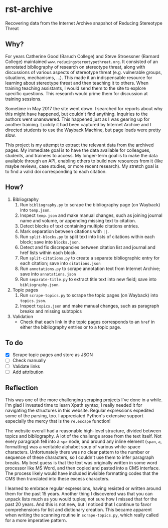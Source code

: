 # rst-archive

Recovering data from the Internet Archive snapshot of Reducing Stereotype Threat

## Why?

For years Catherine Good (Baruch College) and Steve Stroessner (Barnard College) maintained `www.reducingstereotypethreat.org`. It consisted of an annotated bibliography of research on stereotype threat, along with discussions of various aspects of stereotype threat (e.g. vulnerable groups, situations, mechanisms, ...). This made it an indispensable resource for learning about stereotype threat and then teaching it to others. When training teaching assistants, I would send them to the site to explore specific questions. This research would prime them for discussion at training sessions.

Sometime in May 2017 the site went down. I searched for reports about why this might have happened, but couldn't find anything. Inquiries to the authors went unanswered. This happened just as I was gearing up for another training. Luckily it had been captured by Internet Archive and I directed students to use the Wayback Machine, but page loads were pretty slow. 

This project is my attempt to extract the relevant data from the archived pages. My immediate goal is to have the data available for colleagues, students, and trainees to access. My longer-term goal is to make the data available through an API, enabling others to build new resources from it (like maybe reviews, case studies, or more recent research). My stretch goal is to find a valid doi corresponding to each citation.

## How?

1. Bibliography
    1. Run `bibliography.py` to scrape the bibliography page (on Wayback) into `temp.json`.
    2. Inspect `temp.json` and make manual changes, such as joining journal name and volume, or appending missing text to citation.
    3. Detect blocks of text containing multiple citations entries.
    4. Mark separation between citations with ` || `.
    5. Run `split-blocks.py` to split text into lists of citations within each block; save into `blocks.json`.
    6. Detect and fix discrepancies between citation list and journal and href lists within each block.
    7. Run `split-citations.py` to create a separate bibliographic entry for each citation; save into `citations.json`
    8. Run `annotations.py` to scrape annotation text from Internet Archive; save into `annotations.json`
    9. Run `separate-title.py` to extract title text into new field; save into `bibliography.json`.
2. Topic pages
    1. Run `scrape-topics.py` to scrape the topic pages (on Wayback) into `topics.json`.
    2. Inspect `topics.json` and make manual changes, such as paragraph breaks and missing subtopics
3. Validation
    - Check that each link in the topic pages corresponds to an `href` in either the bibliography entries or to a topic page.

## To do

- [x] Scrape topic pages and store as JSON
- [ ] Check manually
- [ ] Validate links
- [ ] Add attribution

## Reflection

This was one of the more challenging scraping projects I've done in a while. I'm glad I invested time to learn Xpath syntax; I really needed it for navigating the structures in this website. Regular expressions expedited some of the parsing, too. I appreciated Python's extensive support especially the mercy that is the `re.escape` function!

The website overall had a reasonable high-level structure, divided between topics and bibliography. A lot of the challenge arose from the text itself. Not every paragraph fell into a `<p>` node, and around any inline element (`span`, `a`, formatting) was a veritable alphabet soup of various white-space characters. Unfortunately there was no clear pattern to the number or sequence of these characters, so I couldn't use them to infer paragraph breaks. My best guess is that the text was originally written in some word processor like MS Word, and then copied and pasted into a CMS interface. The process likely would have included invisible formatting codes that the CMS then translated into these excess characters.

I learned to embrace regular expressions, having resisted or written around them for the past 15 years. Another thing I discovered was that you can unpack lists much as you would tuples; not sure how I missed that for the past 20 years. And this is not new, but I noticed that I continue to favor comprehensions for list and dictionary creation. This became apparent when writing the scanning routine in `scrape-topics.py`, which really called for a more imperative pattern.
